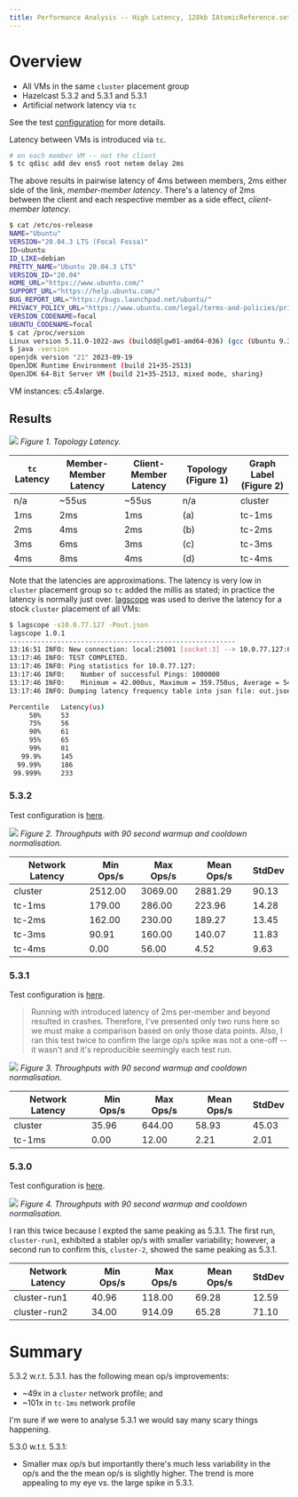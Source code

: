```yaml
---
title: Performance Analysis -- High Latency, 128kb IAtomicReference.set, 3-member
---
```


# Overview

- All VMs in the same `cluster` placement group
- Hazelcast 5.3.2 and 5.3.1 and 5.3.1
- Artificial network latency via `tc`

See the test [configuration](test-iatomicreference-set128kb-10mins.yaml) for more details.

Latency between VMs is introduced via `tc`.

```bash
# on each member VM -- not the client
$ tc qdisc add dev ens5 root netem delay 2ms
```

The above results in pairwise latency of 4ms between members, 2ms either side of the link,
_member-member latency_. There's a latency of 2ms between the client and each respective member as a
side effect, _client-member latency_.

```bash
$ cat /etc/os-release
NAME="Ubuntu"
VERSION="20.04.3 LTS (Focal Fossa)"
ID=ubuntu
ID_LIKE=debian
PRETTY_NAME="Ubuntu 20.04.3 LTS"
VERSION_ID="20.04"
HOME_URL="https://www.ubuntu.com/"
SUPPORT_URL="https://help.ubuntu.com/"
BUG_REPORT_URL="https://bugs.launchpad.net/ubuntu/"
PRIVACY_POLICY_URL="https://www.ubuntu.com/legal/terms-and-policies/privacy-policy"
VERSION_CODENAME=focal
UBUNTU_CODENAME=focal
$ cat /proc/version
Linux version 5.11.0-1022-aws (buildd@lgw01-amd64-036) (gcc (Ubuntu 9.3.0-17ubuntu1~20.04) 9.3.0, GNU ld (GNU Binutils for Ubuntu) 2.34) #23~20.04.1-Ubuntu SMP Mon Nov 15 14:03:19 UTC 2021
$ java -version
openjdk version "21" 2023-09-19
OpenJDK Runtime Environment (build 21+35-2513)
OpenJDK 64-Bit Server VM (build 21+35-2513, mixed mode, sharing)
```

VM instances: c5.4xlarge.

## Results

![](topology-latency.svg) _Figure 1. Topology Latency._

| `tc` Latency | Member-Member Latency | Client-Member Latency | Topology (Figure 1) | Graph Label (Figure 2) |
| ------------ | --------------------- | --------------------- | ------------------- | ---------------------- |
| n/a          | ~55us                 | ~55us                 | n/a                 | cluster                |
| 1ms          | 2ms                   | 1ms                   | (a)                 | tc-1ms                 |
| 2ms          | 4ms                   | 2ms                   | (b)                 | tc-2ms                 |
| 3ms          | 6ms                   | 3ms                   | (c)                 | tc-3ms                 |
| 4ms          | 8ms                   | 4ms                   | (d)                 | tc-4ms                 |

Note that the latencies are approximations. The latency is very low in `cluster` placement group so
`tc` added the millis as stated; in practice the latency is normally just over.
[lagscope](https://github.com/microsoft/lagscope) was used to derive the latency for a stock
`cluster` placement of all VMs:

```bash
$ lagscope -s10.0.77.127 -Pout.json
lagscope 1.0.1
---------------------------------------------------------
13:16:51 INFO: New connection: local:25001 [socket:3] --> 10.0.77.127:6001
13:17:46 INFO: TEST COMPLETED.
13:17:46 INFO: Ping statistics for 10.0.77.127:
13:17:46 INFO: 	  Number of successful Pings: 1000000
13:17:46 INFO: 	  Minimum = 42.000us, Maximum = 359.750us, Average = 54.593us
13:17:46 INFO: Dumping latency frequency table into json file: out.json

Percentile	 Latency(us)
     50% 	 53
     75% 	 56
     90% 	 61
     95% 	 65
     99% 	 81
   99.9% 	 145
  99.99% 	 186
 99.999% 	 233
```

### 5.3.2

Test configuration is [here](test-iatomicreference-set128kb-10mins.yaml).

![](5_3_2-throughput_adjusted.svg) _Figure 2. Throughputs with 90 second warmup and cooldown
normalisation._

| Network Latency | Min Ops/s | Max Ops/s | Mean Ops/s | StdDev |
| --------------- | --------- | --------- | ---------- | ------ |
| cluster         | 2512.00   | 3069.00   | 2881.29    | 90.13  |
| tc-1ms          | 179.00    | 286.00    | 223.96     | 14.28  |
| tc-2ms          | 162.00    | 230.00    | 189.27     | 13.45  |
| tc-3ms          | 90.91     | 160.00    | 140.07     | 11.83  |
| tc-4ms          | 0.00      | 56.00     | 4.52       | 9.63   |

### 5.3.1

Test configuration is [here](test-5_3_1-iatomicreference-set128kb-10mins.yaml).

> Running with introduced latency of 2ms per-member and beyond resulted in crashes. Therefore, I've
> presented only two runs here so we must make a comparison based on only those data points. Also, I
> ran this test twice to confirm the large op/s spike was not a one-off -- it wasn't and it's
> reproducible seemingly each test run.

![](5_3_1-throughput_adjusted.svg) _Figure 3. Throughputs with 90 second warmup and cooldown
normalisation._

| Network Latency | Min Ops/s | Max Ops/s | Mean Ops/s | StdDev |
| --------------- | --------- | --------- | ---------- | ------ |
| cluster         | 35.96     | 644.00    | 58.93      | 45.03  |
| tc-1ms          | 0.00      | 12.00     | 2.21       | 2.01   |

### 5.3.0

Test configuration is [here](test-5_3_0-iatomicreference-set128kb-10mins.yaml).

![](5_3_0-throughput_adjusted.svg) _Figure 4. Throughputs with 90 second warmup and cooldown
normalisation._

I ran this twice because I expted the same peaking as 5.3.1. The first run, `cluster-run1`,
exhibited a stabler op/s with smaller variability; however, a second run to confirm this,
`cluster-2`, showed the same peaking as 5.3.1.

| Network Latency | Min Ops/s | Max Ops/s | Mean Ops/s | StdDev |
| --------------- | --------- | --------- | ---------- | ------ |
| cluster-run1    | 40.96     | 118.00    | 69.28      | 12.59  |
| cluster-run2    | 34.00     | 914.09    | 65.28      | 71.10  |

# Summary

5.3.2 w.r.t. 5.3.1. has the following mean op/s improvements:

- ~49x in a `cluster` network profile; and
- ~101x in `tc-1ms` network profile

I'm sure if we were to analyse 5.3.1 we would say many scary things happening.

5.3.0 w.t.t. 5.3.1:

- Smaller max op/s but importantly there's much less variability in the op/s and the the mean op/s
  is slightly higher. The trend is more appealing to my eye vs. the large spike in 5.3.1.
